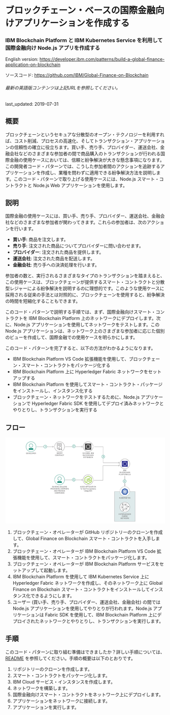 # ブロックチェーン・ベースの国際金融向けアプリケーションを作成する

### IBM Blockchain Platform と IBM Kubernetes Service を利用して国際金融向け Node.js アプリを作成する

English version: https://developer.ibm.com/patterns/build-a-global-finance-application-on-blockchain
  
ソースコード: https://github.com/IBM/Global-Finance-on-Blockchain

###### 最新の英語版コンテンツは上記URLを参照してください。
last_updated: 2019-07-31

 
## 概要

ブロックチェーンというセキュアな分散型のオープン・テクノロジーを利用すれば、コスト削減、プロセスの高速化、そしてトランザクション・アプリケーションの信頼性の確立に役立ちます。買い手、売り手、プロバイダー、運送会社、金融会社などのさまざまな参加者の間で商品購入のトランザクションが行われる国際金融の使用ケースにおいては、信頼と紛争解決が大きな懸念事項になります。この開発者コード・パターンでは、こうした参加者間のアクションを追跡するアプリケーションを作成し、業種を問わずに適用できる紛争解決方法を説明します。このコード・パターンで取り上げる使用ケースには、Node.js スマート・コントラクトと Node.js Web アプリケーションを使用します。

## 説明

国際金融の使用ケースには、買い手、売り手、プロバイダー、運送会社、金融会社などのさまざまな参加者が関わってきます。これらの参加者は、次のアクションを行います。

* **買い手**: 商品を注文します。
* **売り手**: 注文された商品についてプロバイダーに問い合わせます。
* **プロバイダー**: 注文された商品を提供します。
* **運送会社**: 注文された商品を配送します。
* **金融会社**: 売り手への決済処理を行います。

参加者の数と、実行されるさまざまなタイプのトランザクションを踏まえると、この使用ケースは、ブロックチェーンが提供するスマート・コントラクトと分散型レジャーによる紛争解決を説明するのに理想的です。このような使用ケースに採用される従来の手法とは対照的に、ブロックチェーンを使用すると、紛争解決の時間を短縮化することもできます。

このコード・パターンで説明する手順では、まず、国際金融向けスマート・コントラクトを IBM Blockchain Platform 上のネットワークにデプロイします。次に、Node.js アプリケーションを使用してネットワークをテストします。この Node.js アプリケーションは、ネットワーク上のさまざまな参加者に応じた個別のビューを作成して、国際金融での使用ケースを明らかにします。

このコード・パターンを完了すると、以下の方法がわかるようになります。

* IBM Blockchain Platform VS Code 拡張機能を使用して、ブロックチェーン・スマート・コントラクトをパッケージ化する
* IBM Blockchain Platform 上に Hyperledger Fabric ネットワークをセットアップする
* IBM Blockchain Platform を使用してスマート・コントラクト・パッケージをインストールし、インスタンス化する
* ブロックチェーン・ネットワークをテストするために、Node.js アプリケーションで Hyperledger Fabric SDK を使用してデプロイ済みネットワークとやりとりし、トランザクションを実行する

## フロー

![フロー](./images/flow-revised2.png)

1. ブロックチェーン・オペレーターが GitHub リポジトリーのクローンを作成して、Global Finance on Blockchain スマート・コントラクトを入手します。
1. ブロックチェーン・オペレーターが IBM Blockchain Platform VS Code 拡張機能を使用して、スマート・コントラクトをパッケージ化します。
1. ブロックチェーン・オペレーターが IBM Blockchain Platform サービスをセットアップして起動します。
1. IBM Blockchain Platform を使用して IBM Kubernetes Service 上に Hyperledger Fabric ネットワークを作成し、そのネットワーク上に Global Finance on Blockchain スマート・コントラクトをインストールしてインスタンス化できるようにします。
1. ユーザー (買い手、売り手、プロバイダー、運送会社、金融会社) の間では Node.js アプリケーションを使用してやりとりが行われます。Node.js アプリケーションは Fabric SDK を使用して、IBM Blockchain Platform 上にデプロイされたネットワークとやりとりし、トランザクションを実行します。

## 手順

このコード・パターンに取り組む準備はできましたか？詳しい手順については、[README](https://github.com/IBM/Global-Finance-on-Blockchain/blob/master/README.md) を参照してください。手順の概要は以下のとおりです。

1. リポジトリーのクローンを作成します。
1. スマート・コントラクトをパッケージ化します。
1. IBM Cloud サービス・インスタンスを作成します。
1. ネットワークを構築します。
1. 国際金融向けスマート・コントラクトをネットワーク上にデプロイします。
1. アプリケーションをネットワークに接続します。
1. アプリケーションを実行します。
